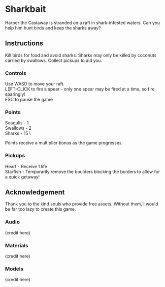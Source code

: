 # Sharkbait
Harper the Castaway is stranded on a raft in shark-infested waters. Can you help him hunt birds and keep the sharks away?

## Instructions
Kill birds for food and avoid sharks. Sharks may only be killed by coconuts carried by swallows. Collect pickups to aid you.

### Controls
Use WASD to move your raft. \
LEFT-CLICK to fire a spear - only one spear may be fired at a time, so fire sparingly! \
ESC to pause the game

### Points
Seagulls - 1 \
Swallows - 2 \
Sharks - 15 \\

Points receive a multiplier bonus as the game progresses.

### Pickups
Heart - Receive 1 life \
Starfish - Temporarily remove the boulders blocking the borders to allow for a quick getaway!

## Acknowledgement
Thank you to the kind souls who provide free assets. Without them, I would be far too lazy to create this game.

### Audio
(credit here)

### Materials
(credit here)

### Models
(credit here)
